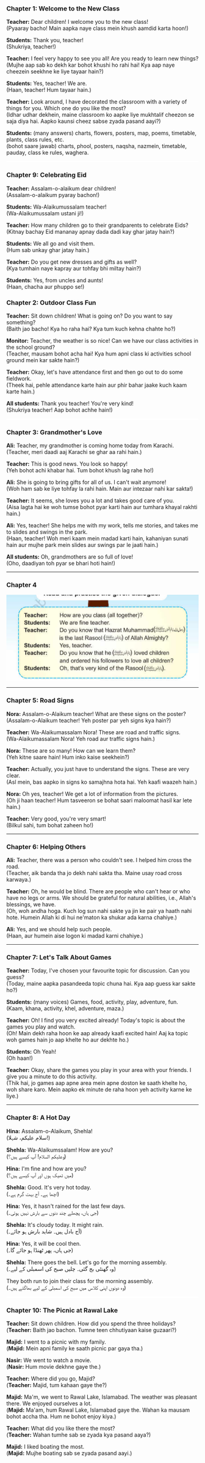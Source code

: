 
### Chapter 1: Welcome to the New Class  

**Teacher:** Dear children! I welcome you to the new class!  
(Pyaaray bacho! Main aapka naye class mein khush aamdid karta hoon!)  

**Students:** Thank you, teacher!  
(Shukriya, teacher!)  

**Teacher:** I feel very happy to see you all! Are you ready to learn new things?  
(Mujhe aap sab ko dekh kar bohot khushi ho rahi hai! Kya aap naye cheezein seekhne ke liye tayaar hain?)  

**Students:** Yes, teacher! We are.  
(Haan, teacher! Hum tayaar hain.)  

**Teacher:** Look around, I have decorated the classroom with a variety of things for you. Which one do you like the most?  
(Idhar udhar dekhein, maine classroom ko aapke liye mukhtalif cheezon se saja diya hai. Aapko kaunsi cheez sabse zyada pasand aayi?)  

**Students:** (many answers) charts, flowers, posters, map, poems, timetable, plants, class rules, etc.  
(bohot saare jawab) charts, phool, posters, naqsha, nazmein, timetable, pauday, class ke rules, waghera.  

<hr style="height:3px; border:none; background-color:white;" /> 

### **Chapter 9: Celebrating Eid**  

**Teacher:** Assalam-o-alaikum dear children!  
(Assalam-o-alaikum pyaray bachon!)  

**Students:** Wa-Alaikumussalam teacher!  
(Wa-Alaikumussalam ustani ji!)  

**Teacher:** How many children go to their grandparents to celebrate Eids?  
(Kitnay bachay Eid mananay apnay dada dadi kay ghar jatay hain?)  

**Students:** We all go and visit them.  
(Hum sab unkay ghar jatay hain.)  

**Teacher:** Do you get new dresses and gifts as well?  
(Kya tumhain naye kapray aur tohfay bhi miltay hain?)  

**Students:** Yes, from uncles and aunts!  
(Haan, chacha aur phuppo se!)  



### Chapter 2: Outdoor Class Fun  

**Teacher:** Sit down children! What is going on? Do you want to say something?  
(Baith jao bacho! Kya ho raha hai? Kya tum kuch kehna chahte ho?)  

**Monitor:** Teacher, the weather is so nice! Can we have our class activities in the school ground?  
(Teacher, mausam bohot acha hai! Kya hum apni class ki activities school ground mein kar sakte hain?)  

**Teacher:** Okay, let's have attendance first and then go out to do some fieldwork.  
(Theek hai, pehle attendance karte hain aur phir bahar jaake kuch kaam karte hain.)  

**All students:** Thank you teacher! You're very kind!  
(Shukriya teacher! Aap bohot achhe hain!)  
<hr style="height:3px; border:none; background-color:white;" /> 




### Chapter 3: Grandmother's Love  

**Ali:** Teacher, my grandmother is coming home today from Karachi.  
(Teacher, meri daadi aaj Karachi se ghar aa rahi hain.)  

**Teacher:** This is good news. You look so happy!  
(Yeh bohot achi khabar hai. Tum bohot khush lag rahe ho!)  

**Ali:** She is going to bring gifts for all of us. I can't wait anymore!  
(Woh ham sab ke liye tohfay la rahi hain. Main aur intezaar nahi kar sakta!)  

**Teacher:** It seems, she loves you a lot and takes good care of you.  
(Aisa lagta hai ke woh tumse bohot pyar karti hain aur tumhara khayal rakhti hain.)  

**Ali:** Yes, teacher! She helps me with my work, tells me stories, and takes me to slides and swings in the park.  
(Haan, teacher! Woh meri kaam mein madad karti hain, kahaniyan sunati hain aur mujhe park mein slides aur swings par le jaati hain.)  

**All students:** Oh, grandmothers are so full of love!  
(Oho, daadiyan toh pyar se bhari hoti hain!)  

---
### Chapter 4  
![Dialogue](https://github.com/tatum94/grade-3/blob/main/images/Screenshot%20from%202024-11-22%2007-49-32.png)


---
### **Chapter 5: Road Signs**

**Nora:** Assalam-o-Alaikum teacher! What are these signs on the poster?  
(Assalam-o-Alaikum teacher! Yeh poster par yeh signs kya hain?)  

**Teacher:** Wa-Alaikumassalam Nora! These are road and traffic signs.  
(Wa-Alaikumassalam Nora! Yeh road aur traffic signs hain.)  

**Nora:** These are so many! How can we learn them?  
(Yeh kitne saare hain! Hum inko kaise seekhein?)  

**Teacher:** Actually, you just have to understand the signs. These are very clear.  
(Asl mein, bas aapko in signs ko samajhna hota hai. Yeh kaafi waazeh hain.)  

**Nora:** Oh yes, teacher! We get a lot of information from the pictures.  
(Oh ji haan teacher! Hum tasveeron se bohat saari maloomat hasil kar lete hain.)  

**Teacher:** Very good, you're very smart!  
(Bilkul sahi, tum bohat zaheen ho!)

---



### **Chapter 6: Helping Others**  

**Ali:** Teacher, there was a person who couldn't see. I helped him cross the road.  
(Teacher, aik banda tha jo dekh nahi sakta tha. Maine usay road cross karwaya.)  

**Teacher:** Oh, he would be blind. There are people who can't hear or who have no legs or arms. We should be grateful for natural abilities, i.e., Allah's blessings, we have.  
(Oh, woh andha hoga. Kuch log sun nahi sakte ya jin ke pair ya haath nahi hote. Humein Allah ki di hui ne'maton ka shukar ada karna chahiye.)  

**Ali:** Yes, and we should help such people.  
(Haan, aur humein aise logon ki madad karni chahiye.)  

---
### **Chapter 7: Let's Talk About Games**

**Teacher:** Today, I've chosen your favourite topic for discussion. Can you guess?  
(Today, maine aapka pasandeeda topic chuna hai. Kya aap guess kar sakte ho?)

**Students:** (many voices) Games, food, activity, play, adventure, fun.  
(Kaam, khana, activity, khel, adventure, maza.)

**Teacher:** Oh! I find you very excited already! Today's topic is about the games you play and watch.  
(Oh! Main dekh raha hoon ke aap already kaafi excited hain! Aaj ka topic woh games hain jo aap khelte ho aur dekhte ho.)

**Students:** Oh Yeah!  
(Oh haan!)

**Teacher:** Okay, share the games you play in your area with your friends. I give you a minute to do this activity.  
(Thik hai, jo games aap apne area mein apne doston ke saath khelte ho, woh share karo. Mein aapko ek minute de raha hoon yeh activity karne ke liye.)

---
### **Chapter 8: A Hot Day**  

**Hina:** Assalam-o-Alaikum, Shehla!  
(سلام علیکم، شہلا!)  

**Shehla:** Wa-Alaikumssalam! How are you?  
(وعلیکم السلام! آپ کیسے ہیں؟)  

**Hina:** I'm fine and how are you?  
(میں ٹھیک ہوں اور آپ کیسے ہیں؟)  

**Shehla:** Good. It's very hot today.  
(اچھا ہے۔ آج بہت گرم ہے۔)  

**Hina:** Yes, it hasn't rained for the last few days.  
(جی ہاں، پچھلے چند دنوں سے بارش نہیں ہوئی۔)  

**Shehla:** It's cloudy today. It might rain.  
(آج بادل ہیں۔ شاید بارش ہو جائے۔)  

**Hina:** Yes, it will be cool then.  
(جی ہاں، پھر ٹھنڈا ہو جائے گا۔)  

**Shehla:** There goes the bell. Let's go for the morning assembly.  
(وہ گھنٹی بج گئی۔ چلیں صبح کی اسمبلی کے لیے۔)  

They both run to join their class for the morning assembly.  
(وہ دونوں اپنی کلاس میں صبح کی اسمبلی کے لیے بھاگتے ہیں۔)

<hr style="height:3px; border:none; background-color:white;" />

### **Chapter 10: The Picnic at Rawal Lake**  

**Teacher:** Sit down children. How did you spend the three holidays?  
(**Teacher:** Baith jao bachon. Tumne teen chhutiyaan kaise guzaari?)  

**Majid:** I went to a picnic with my family.  
(**Majid:** Mein apni family ke saath picnic par gaya tha.)  

**Nasir:** We went to watch a movie.  
(**Nasir:** Hum movie dekhne gaye the.)  

**Teacher:** Where did you go, Majid?  
(**Teacher:** Majid, tum kahaan gaye the?)  

**Majid:** Ma'm, we went to Rawal Lake, Islamabad. The weather was pleasant there. We enjoyed ourselves a lot.  
(**Majid:** Ma'am, hum Rawal Lake, Islamabad gaye the. Wahan ka mausam bohot accha tha. Hum ne bohot enjoy kiya.)  

**Teacher:** What did you like there the most?  
(**Teacher:** Wahan tumhe sab se zyada kya pasand aaya?)  

**Majid:** I liked boating the most.  
(**Majid:** Mujhe boating sab se zyada pasand aayi.)
